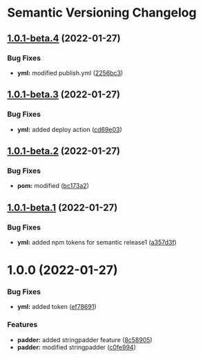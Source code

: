# Semantic Versioning Changelog

## [1.0.1-beta.4](https://github.com/cmani97/semantic-java/compare/v1.0.1-beta.3...v1.0.1-beta.4) (2022-01-27)


### Bug Fixes

* **yml:** modified publish.yml ([2256bc3](https://github.com/cmani97/semantic-java/commit/2256bc315719d238b8738d0b34c67378151b38da))

## [1.0.1-beta.3](https://github.com/cmani97/semantic-java/compare/v1.0.1-beta.2...v1.0.1-beta.3) (2022-01-27)


### Bug Fixes

* **yml:** added deploy action ([cd69e03](https://github.com/cmani97/semantic-java/commit/cd69e0324652a64522a5ac79f0db327ba73fa82d))

## [1.0.1-beta.2](https://github.com/cmani97/semantic-java/compare/v1.0.1-beta.1...v1.0.1-beta.2) (2022-01-27)


### Bug Fixes

* **pom:** modified ([bc173a2](https://github.com/cmani97/semantic-java/commit/bc173a2be87a9b7f70530b399450978e4c64dd42))

## [1.0.1-beta.1](https://github.com/cmani97/semantic-java/compare/v1.0.0...v1.0.1-beta.1) (2022-01-27)


### Bug Fixes

* **yml:** added npm tokens for semantic release1 ([a357d3f](https://github.com/cmani97/semantic-java/commit/a357d3f6e31770590fe1a6e8868e1d246198b437))

# 1.0.0 (2022-01-27)


### Bug Fixes

* **yml:** added token ([ef78691](https://github.com/cmani97/semantic-java/commit/ef786912b000e29575669c7d7e298c9fac4d83b3))


### Features

* **padder:** added stringpadder feature ([8c58905](https://github.com/cmani97/semantic-java/commit/8c5890536fea21f4374315c9b3fc588a958584c4))
* **padder:** modified stringpadder ([c0fe994](https://github.com/cmani97/semantic-java/commit/c0fe9944575c2bd246da80cb5057da1556f1f46a))
